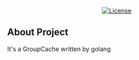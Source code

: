 <p align="center">
<a href="https://github.com/khiphop/goGroupCache/blob/master/LICENSE.txt"><img src="https://poser.pugx.org/laravel/framework/license.svg" alt="License"></a>
</p>


## About Project
It's a GroupCache written by golang
